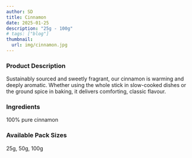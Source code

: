 ```yaml
---
author: SD
title: Cinnamon
date: 2025-01-25
description: "25g - 100g"
# tags: ["blog"]
thumbnail:
  url: img/cinnamon.jpg
---
```


### Product Description

Sustainably sourced and sweetly fragrant, our cinnamon is warming and deeply aromatic. Whether using the whole stick in slow-cooked dishes or the ground spice in baking, it delivers comforting, classic flavour.

### Ingredients

100% pure cinnamon

### Available Pack Sizes
25g, 50g, 100g